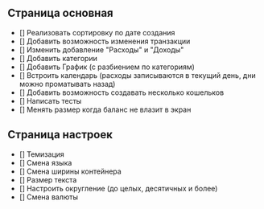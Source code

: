 ## Страница основная

- [] Реализовать сортировку по дате создания
- [] Добавить возможность изменения транзакции
- [] Изменить добавление "Расходы" и "Доходы"
- [] Добавить категории
- [] Добавить График (с разбиением по категориям)
- [] Встроить календарь (расходы записываются в текущий день, дни можно проматывать назад)
- [] Добавить возможность создавать несколько кошельков
- [] Написать тесты
- [] Менять размер когда баланс не влазит в экран

## Страница настроек

- [] Темизация
- [] Смена языка
- [] Смена ширины контейнера
- [] Размер текста
- [] Настроить округление (до целых, десятичных и более)
- [] Смена валюты
